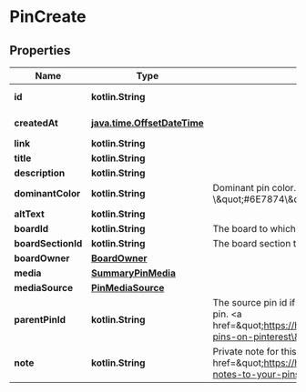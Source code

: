 
# PinCreate

## Properties
Name | Type | Description | Notes
------------ | ------------- | ------------- | -------------
**id** | **kotlin.String** |  |  [optional] [readonly]
**createdAt** | [**java.time.OffsetDateTime**](java.time.OffsetDateTime.md) |  |  [optional] [readonly]
**link** | **kotlin.String** |  |  [optional]
**title** | **kotlin.String** |  |  [optional]
**description** | **kotlin.String** |  |  [optional]
**dominantColor** | **kotlin.String** | Dominant pin color. Hex number, e.g. \\\&quot;#6E7874\\\&quot;. |  [optional]
**altText** | **kotlin.String** |  |  [optional]
**boardId** | **kotlin.String** | The board to which this Pin belongs. |  [optional]
**boardSectionId** | **kotlin.String** | The board section to which this Pin belongs. |  [optional]
**boardOwner** | [**BoardOwner**](BoardOwner.md) |  |  [optional]
**media** | [**SummaryPinMedia**](SummaryPinMedia.md) |  |  [optional]
**mediaSource** | [**PinMediaSource**](PinMediaSource.md) |  |  [optional]
**parentPinId** | **kotlin.String** | The source pin id if this pin was saved from another pin. &lt;a href&#x3D;\&quot;https://help.pinterest.com/article/save-pins-on-pinterest\&quot;&gt;Learn more&lt;/a&gt;. |  [optional]
**note** | **kotlin.String** | Private note for this Pin. &lt;a href&#x3D;\&quot;https://help.pinterest.com/en/article/add-notes-to-your-pins\&quot;&gt;Learn more&lt;/a&gt;. |  [optional]



